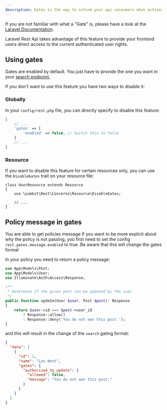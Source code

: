 ```yaml
---
description: Gates is the way to inform your api consumers what actions are allowed on different models.
---
```


If you are not familiar with what a "Gate" is, please have a look at the [Laravel Documentation](https://laravel.com/docs/authorization).

Laravel Rest Api takes advantage of this feature to provide your frontend users direct access to the current authenticated user rights.

## Using gates

Gates are enabled by default. You just have to provide the one you want in your [search endpoint.](/endpoints/search#gates)

If you don't want to use this feature you have two ways to disable it:

### Globally

In your `config/rest.php` file, you can directly specify to disable this feature:

```php
[
    // ...
    'gates' => [
        'enabled' => false, // Switch this to false
    ]
    // ...
]
```

### Resource

If you want to disable this feature for certain resources only, you can use the `DisableGates` trait on your resource file:

```php[UserResource.php]
class UserResource extends Resource
{
    use \Lomkit\Rest\Concerns\Resource\DisableGates;
    
    // ...
}
```

## Policy message in gates

You are able to get policies message if you want to be more explicit about why the policy is not passing, you first need to set the 
config `rest.gates.message.enabled` to true. Be aware that this will change the gates format

In your policy you need to return a policy message:

```php
use App\Models\Post;
use App\Models\User;
use Illuminate\Auth\Access\Response;
 
/**
 * Determine if the given post can be updated by the user.
 */
public function update(User $user, Post $post): Response
{
    return $user->id === $post->user_id
        ? Response::allow()
        : Response::deny('You do not own this post.');
}
```

and this will result in the change of the `search` gating format:

```json
{
  "data": [
    {
      "id": 1,
      "name": "Lou West",
      "gates": {
        "authorized_to_update": {
          "allowed": false,
          "message": "You do not own this post."
        }
      }
    }
  ]
}
```
